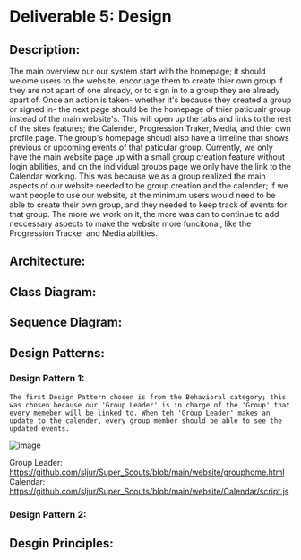# Deliverable 5: Design

## Description:
   The main overview our our system start with the homepage; it should welome users to the website, encoruage them to create thier own group if they are not apart of one already, or to sign in to a group they are already apart of. Once an action is taken- whether it's because they created a group or signed in- the next page should be the homepage of thier paticualr group instead of the main website's. This will open up the tabs and links to the rest of the sites features; the Calender, Progression Traker, Media, and thier own profile page. The group's homepage shoudl also have a timeline that shows previous or upcoming events of that paticular group.
   Currently, we only have the main website page up with a small group creation feature without login abilities, and on the individual groups page we only have the link to the Calendar working. This was because we as a group realized the main aspects of our website needed to be group creation and the calender; if we want people to use our website, at the minimum users would need to be able to create their own group, and they needed to keep track of events for that group. The more we work on it, the more was can to continue to add neccessary aspects to make the website more funcitonal, like the Progression Tracker and Media abilities.
## Architecture:

## Class Diagram:

## Sequence Diagram:

## Design Patterns:

### Design Pattern 1:
    The first Design Pattern chosen is from the Behavioral category; this was chosen because our 'Group Leader' is in charge of the 'Group' that every memeber will be linked to. When teh 'Group Leader' makes an update to the calender, every group member should be able to see the updated events.
   ![image](https://github.com/sljur/Super_Scouts/assets/116686483/b5b90ae3-3527-4a79-a155-5fc8a56e08ab)
   
Group Leader: https://github.com/sljur/Super_Scouts/blob/main/website/grouphome.html
Calendar: https://github.com/sljur/Super_Scouts/blob/main/website/Calendar/script.js

### Design Pattern 2:

## Desgin Principles:
